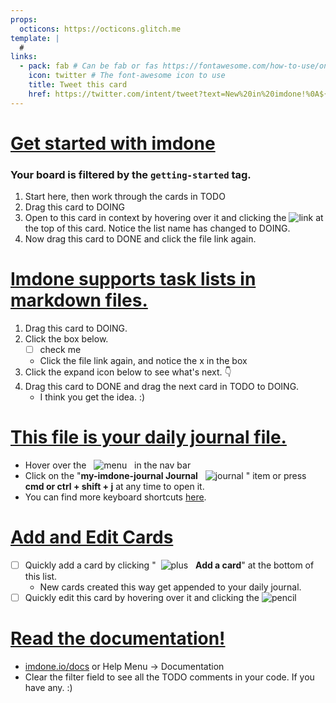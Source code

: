 ```yaml
---
props:
  octicons: https://octicons.glitch.me
template: |
  #
links:
  - pack: fab # Can be fab or fas https://fontawesome.com/how-to-use/on-the-web/referencing-icons/basic-use
    icon: twitter # The font-awesome icon to use
    title: Tweet this card
    href: https://twitter.com/intent/tweet?text=New%20in%20imdone!%0A${encodedText}%0ATweeted%20with%20@imdoneio
---
```


# [Get started with imdone](#TODO:0)
<!-- +getting-started Due in 10 minutes. -->
### Your board is filtered by the `getting-started` tag.
1. Start here, then work through the cards in TODO
1. Drag this card to DOING
1. Open to this card in context by hovering over it and clicking the ![link]({{octicons}}/link.svg?size=16) at the top of this card.  Notice the list name has changed to DOING.
1. Now drag this card to DONE and click the file link again.

# [Imdone supports task lists in markdown files.](#TODO:1)
<!-- +getting-started Due in 20 minutes. -->
1. Drag this card to DOING.
1. Click the box below.
    - [ ] check me
    - Click the file link again, and notice the x in the box
1. Click the expand icon below to see what's next. :point_down:
1. Drag this card to DONE and drag the next card in TODO to DOING.
    - I think you get the idea. :)

# [This file is your daily journal file.](#TODO:2)
<!-- +getting-started Due in 20 minutes. -->
- Hover over the &nbsp; ![menu]({{octicons}}/kebab-vertical.svg) &nbsp; in the nav bar
- Click on the "**my-imdone-journal Journal** &nbsp; ![journal]({{octicons}}/markdown.svg) " item or press **cmd or ctrl + shift + j** at any time to open it.
- You can find more keyboard shortcuts [here](https://imdone.io/docs/#/settings?id=keyboard-shortcuts).

# [Add and Edit Cards](#TODO:3)
<!-- +getting-started Due in 30 minutes. -->
- [ ] Quickly add a card by clicking "&nbsp; ![plus]({{octicons}}/plus.svg) &nbsp; **Add a card**" at the bottom of this list.
    - New cards created this way get appended to your daily journal.
- [ ] Quickly edit this card by hovering over it and clicking the ![pencil]({{octicons}}/pencil.svg?size=16)

# [Read the documentation!](#TODO:4)
<!-- +getting-started Due in 4 hours. -->
- [imdone.io/docs](https://imdone.io/docs) or Help Menu -> Documentation
- Clear the filter field to see all the TODO comments in your code.  If you have any. :)

<!-- 
# [Put your TODOs in block comments to keep them out of generated content.](#TODO:5)
+getting-started
-->